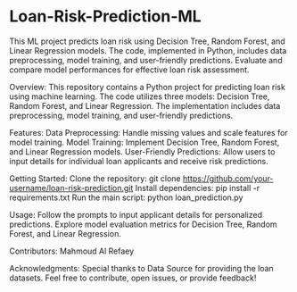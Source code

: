 # Loan-Risk-Prediction-ML
This ML project predicts loan risk using Decision Tree, Random Forest, and Linear Regression models. The code, implemented in Python, includes data preprocessing, model training, and user-friendly predictions. Evaluate and compare model performances for effective loan risk assessment.

Overview:
This repository contains a Python project for predicting loan risk using machine learning. The code utilizes three models: Decision Tree, Random Forest, and Linear Regression. The implementation includes data preprocessing, model training, and user-friendly predictions.

Features:
Data Preprocessing: Handle missing values and scale features for model training.
Model Training: Implement Decision Tree, Random Forest, and Linear Regression models.
User-Friendly Predictions: Allow users to input details for individual loan applicants and receive risk predictions.

Getting Started:
Clone the repository: git clone https://github.com/your-username/loan-risk-prediction.git
Install dependencies: pip install -r requirements.txt
Run the main script: python loan_prediction.py

Usage:
Follow the prompts to input applicant details for personalized predictions.
Explore model evaluation metrics for Decision Tree, Random Forest, and Linear Regression.

Contributors:
Mahmoud Al Refaey

Acknowledgments:
Special thanks to Data Source for providing the loan datasets.
Feel free to contribute, open issues, or provide feedback!
